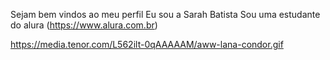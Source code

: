 Sejam bem vindos ao meu perfil
Eu sou a Sarah Batista
Sou uma estudante do alura (https://www.alura.com.br)


https://media.tenor.com/L562ilt-0qAAAAAM/aww-lana-condor.gif
